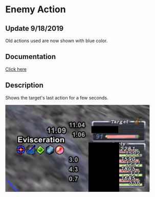 # Enemy Action

## Update 9/18/2019 

Old actions used are now shown with blue color.

## Documentation 

[Click here](Documentation.md)

## Description

Shows the target's last action for a few seconds.

![Example](https://github.com/Akirane/enemyaction/blob/master/enemyaction.PNG)
